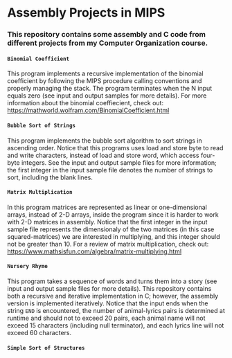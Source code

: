 # Assembly Projects in MIPS

### This repository contains some assembly and C code from different projects from my Computer Organization course.
 
#### `Binomial Coefficient`

This program implements a recursive implementation of the binomial coefficient by following the MIPS procedure calling conventions and properly managing the stack. The program terminates when the N input equals zero (see input and output samples for more details). For more information about the binomial coeffiecient, check out: https://mathworld.wolfram.com/BinomialCoefficient.html

#### `Bubble Sort of Strings`

This program implements the bubble sort algorithm to sort strings in ascending order. Notice that this programs uses load and store byte to read and write characters, instead of load and store word, which access four-byte integers. See the input and output sample files for more information; the first integer in the input sample file denotes the number of strings to sort, including the blank lines.

#### `Matrix Multiplication`

In this program matrices are represented as linear or one-dimensional arrays, instead of 2-D arrays, inside the program since it is harder to work with 2-D matrices in assembly. Notice that the first integer in the input sample file represents the dimensionaly of the two matrices (in this case squared-matrices) we are interested in multiplying, and this integer should not be greater than 10. For a review of matrix multiplication, check out: https://www.mathsisfun.com/algebra/matrix-multiplying.html

#### `Nursery Rhyme`

This program takes a sequence of words and turns them into a story (see input and output sample files for more details). This repository contains both a recursive and iterative implementation in C; however, the assembly version is implemented iteratively. Notice that the input ends when the string `END` is encountered, the number of animal-lyrics pairs is determined at runtime and should not to exceed 20 pairs, each animal name will not exceed 15 characters (including null terminator), and each lyrics line will not exceed 60 characters.

#### `Simple Sort of Structures`


